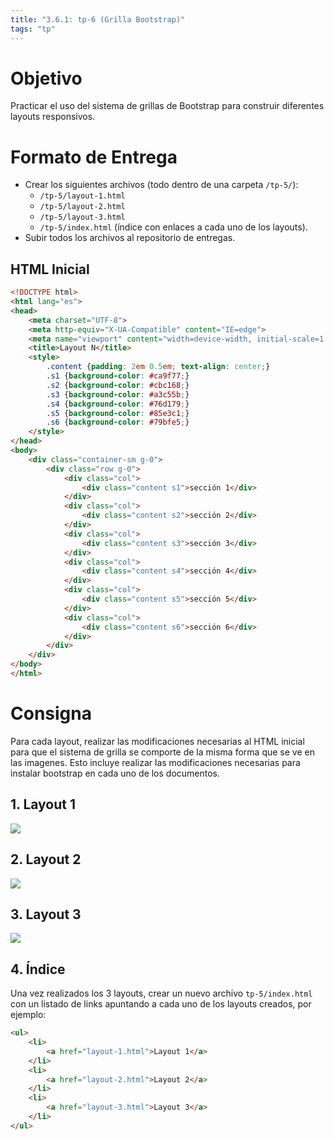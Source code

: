 ```yaml
---
title: "3.6.1: tp-6 (Grilla Bootstrap)"
tags: "tp"
---
```


# Objetivo

Practicar el uso del sistema de grillas de Bootstrap para construir diferentes layouts responsivos.

# Formato de Entrega

- Crear los siguientes archivos (todo dentro de una carpeta `/tp-5/`):
    - `/tp-5/layout-1.html`
    - `/tp-5/layout-2.html`
    - `/tp-5/layout-3.html`
    - `/tp-5/index.html` (índice con enlaces a cada uno de los layouts).
- Subir todos los archivos al repositorio de entregas.

## HTML Inicial

```html
<!DOCTYPE html>
<html lang="es">
<head>
    <meta charset="UTF-8">
    <meta http-equiv="X-UA-Compatible" content="IE=edge">
    <meta name="viewport" content="width=device-width, initial-scale=1.0">
    <title>Layout N</title>
    <style>
        .content {padding: 2em 0.5em; text-align: center;}
        .s1 {background-color: #ca9f77;}
        .s2 {background-color: #cbc168;}
        .s3 {background-color: #a3c55b;}
        .s4 {background-color: #76d179;}
        .s5 {background-color: #85e3c1;}
        .s6 {background-color: #79bfe5;}
    </style>
</head>
<body>
    <div class="container-sm g-0">
        <div class="row g-0">
            <div class="col">
                <div class="content s1">sección 1</div>
            </div>
            <div class="col">
                <div class="content s2">sección 2</div>
            </div>
            <div class="col">
                <div class="content s3">sección 3</div>
            </div>
            <div class="col">
                <div class="content s4">sección 4</div>
            </div>
            <div class="col">
                <div class="content s5">sección 5</div>
            </div>
            <div class="col">
                <div class="content s6">sección 6</div>
            </div>
        </div>
    </div>
</body>
</html>
```

# Consigna 

Para cada layout, realizar las modificaciones necesarias al HTML inicial para que el sistema de grilla se comporte de la misma forma que se ve en las imagenes. Esto incluye realizar las modificaciones necesarias para instalar bootstrap en cada uno de los documentos.

## 1. Layout 1

![](/img/layout-1.png)

## 2. Layout 2

![](/img/layout-2.png)

## 3. Layout 3

![](/img/layout-3.png)

## 4. Índice

Una vez realizados los 3 layouts, crear un nuevo archivo `tp-5/index.html` con un listado de links apuntando a cada uno de los layouts creados, por ejemplo: 

```html
<ul>
    <li>
        <a href="layout-1.html">Layout 1</a>
    </li>
    <li>
        <a href="layout-2.html">Layout 2</a>
    </li>
    <li>
        <a href="layout-3.html">Layout 3</a>
    </li>
</ul>
```
